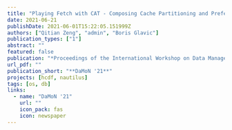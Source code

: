 ```yaml
---
title: "Playing Fetch with CAT - Composing Cache Partitioning and Prefetching for Task-based Query Processing"
date: 2021-06-21
publishDate: 2021-06-01T15:22:05.151999Z
authors: ["Qitian Zeng", "admin", "Boris Glavic"]
publication_types: ["1"]
abstract: ""
featured: false
publication: "*Proceedings of the International Workshop on Data Management on New Hardware (DaMoN '21)*"
url_pdf: ""
publication_short: "**DaMoN '21**"
projects: [hcdf, nautilus]
tags: [os, db]
links:
  - name: "DaMoN '21"
    url: ""
    icon_pack: fas
    icon: newspaper
---
```


